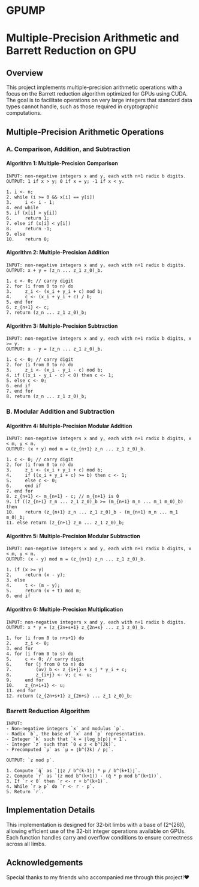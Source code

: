 # GPUMP
# Multiple-Precision Arithmetic and Barrett Reduction on GPU

## Overview
This project implements multiple-precision arithmetic operations with a focus on the Barrett reduction algorithm optimized for GPUs using CUDA. The goal is to facilitate operations on very large integers that standard data types cannot handle, such as those required in cryptographic computations.

## Multiple-Precision Arithmetic Operations

### A. Comparison, Addition, and Subtraction

#### Algorithm 1: Multiple-Precision Comparison
```plaintext
INPUT: non-negative integers x and y, each with n+1 radix b digits.
OUTPUT: 1 if x > y; 0 if x = y; -1 if x < y.

1. i <- n;
2. while (i >= 0 && x[i] == y[i])
3.     i <- i - 1;
4. end while
5. if (x[i] > y[i])
6.     return 1;
7. else if (x[i] < y[i])
8.     return -1;
9. else
10.    return 0;
```
#### Algorithm 2: Multiple-Precision Addition
```plaintext
INPUT: non-negative integers x and y, each with n+1 radix b digits.
OUTPUT: x + y = (z_n ... z_1 z_0)_b.

1. c <- 0; // carry digit
2. for (i from 0 to n) do
3.     z_i <- (x_i + y_i + c) mod b;
4.     c <- (x_i + y_i + c) / b;
5. end for
6. z_{n+1} <- c;
7. return (z_n ... z_1 z_0)_b;
```
#### Algorithm 3: Multiple-Precision Subtraction

```plaintext
INPUT: non-negative integers x and y, each with n+1 radix b digits, x >= y.
OUTPUT: x - y = (z_n ... z_1 z_0)_b.

1. c <- 0; // carry digit
2. for (i from 0 to n) do
3.     z_i <- (x_i - y_i - c) mod b;
4. if ((x_i - y_i - c) < 0) then c <- 1;
5. else c <- 0;
6. end if
7. end for
8. return (z_n ... z_1 z_0)_b;
```

### B. Modular Addition and Subtraction

#### Algorithm 4: Multiple-Precision Modular Addition
```plaintext
INPUT: non-negative integers x and y, each with n+1 radix b digits, x < m, y < m.
OUTPUT: (x + y) mod m = (z_{n+1} z_n ... z_1 z_0)_b.

1. c <- 0; // carry digit
2. for (i from 0 to n) do
3.     z_i <- (x_i + y_i + c) mod b;
4.     if ((x_i + y_i + c) >= b) then c <- 1;
5.     else c <- 0;
6.     end if
7. end for
8. z_{n+1} <- m_{n+1} - c; // m_{n+1} is 0
9. if ((z_{n+1} z_n ... z_1 z_0)_b >= (m_{n+1} m_n ... m_1 m_0)_b) then
10.    return (z_{n+1} z_n ... z_1 z_0)_b - (m_{n+1} m_n ... m_1 m_0)_b;
11. else return (z_{n+1} z_n ... z_1 z_0)_b;
```
#### Algorithm 5: Multiple-Precision Modular Subtraction

```plaintext
INPUT: non-negative integers x and y, each with n+1 radix b digits, x < m, y < m.
OUTPUT: (x - y) mod m = (z_{n+1} z_n ... z_1 z_0)_b.

1. if (x >= y)
2.     return (x - y);
3. else
4.     t <- (m - y);
5.     return (x + t) mod m;
6. end if
```
#### Algorithm 6: Multiple-Precision Multiplication
```plaintext
INPUT: non-negative integers x and y, each with n+1 radix b digits.
OUTPUT: x * y = (z_{2n+s+1} z_{2n+s} ... z_1 z_0)_b.

1. for (i from 0 to n+s+1) do
2.     z_i <- 0;
3. end for
4. for (i from 0 to s) do
5.     c <- 0; // carry digit
6.     for (j from 0 to n) do
7.         (uv)_b <- z_{i+j} + x_j * y_i + c;
8.         z_{i+j} <- v; c <- u;
9.     end for
10.    z_{n+i+1} <- u;
11. end for
12. return (z_{2n+s+1} z_{2n+s} ... z_1 z_0)_b;
```

### Barrett Reduction Algorithm

```plaintext
INPUT: 
- Non-negative integers `x` and modulus `p`.
- Radix `b`, the base of `x` and `p` representation.
- Integer `k` such that `k = ⌊log_b(p)⌋ + 1`.
- Integer `z` such that `0 ≤ z < b^(2k)`.
- Precomputed `µ` as `µ = ⌊b^(2k) / p⌋`.

OUTPUT: `z mod p`.

1. Compute `q̄` as `⌊⌊z / b^(k-1)⌋ * µ / b^(k+1)⌋`.
2. Compute `r` as `(z mod b^(k+1)) - (q̄ * p mod b^(k+1))`.
3. If `r < 0` then `r <- r + b^(k+1)`.
4. While `r ≥ p` do `r <- r - p`.
5. Return `r`.
```

## Implementation Details
This implementation is designed for 32-bit limbs with a base of \(2^{26}\), allowing efficient use of the 32-bit integer operations available on GPUs. Each function handles carry and overflow conditions to ensure correctness across all limbs.

## Acknowledgements
Special thanks to my friends who accompanied me through this project!❤️
